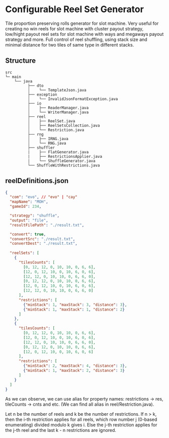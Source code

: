 # Configurable Reel Set Generator
Tile proportion preserving rolls generator for slot machine. Very useful for creating no win reels for slot machine with cluster payout strategy, low/hight payout reel sets for slot machine with ways and megaways payout strategy and more.
Full control of reel shuffling, using stack size and minimal distance for two tiles of same type in different stacks.

## Structure
```
src
└─ main
    └── java
          ├── dto 
          │    └── TemplateJson.java
          ├── exception 
          │    └── InvalidJsonFormatException.java
          ├── io 
          │    ├── ReaderManager.java
          │    └── WriterManager.java
          ├── reel 
          │    ├── ReelSet.java
          │    ├── ReelSetsCollection.java
          │    └── Restriction.java
          ├── rng 
          │    ├── IRNG.java
          │    └── RNG.java
          ├── shuffler 
          |    ├── FlatGenerator.java
          |    ├── RestrictionsApplier.java
          |    └── ShuffleGenerator.java
          └── ShuffleWithRestrictions.java
```

## reelDefinitions.json

```json
{
  "com": "evo", // "evo" | "cay"
  "mapName": "MOH",
  "gameId": 234,

  "strategy": "shuffle",
  "output": "file",
  "resultFilePath": "./result.txt",

  "convert": true,
  "convertSrc": "./result.txt",
  "convertDest": "./result.txt",
  
  "reelSets": [
    {
      "tilesCounts": [
        [0, 12, 12, 0, 10, 10, 0, 6, 6],
        [12, 0, 12, 10, 0, 10, 6, 0, 6],
        [12, 12, 0, 10, 10, 0, 6, 6, 0],
        [0, 12, 12, 0, 10, 10, 0, 6, 6],
        [12, 0, 12, 10, 0, 10, 6, 0, 6],
        [12, 12, 0, 10, 10, 0, 6, 6, 0]
      ],
      "restrictions": [
        {"minStack": 1, "maxStack": 3, "distance": 3},
        {"minStack": 1, "maxStack": 1, "distance": 2}
      ]
    },
    {
      "tilesCounts": [
        [0, 12, 12, 0, 10, 10, 0, 6, 6],
        [12, 0, 12, 10, 0, 10, 6, 0, 6],
        [12, 12, 0, 10, 10, 0, 6, 6, 0],
        [0, 12, 12, 0, 10, 10, 0, 6, 6],
        [12, 0, 12, 10, 0, 10, 6, 0, 6]
      ],
      "restrictions": [
        {"minStack": 2, "maxStack": 4, "distance": 3},
        {"minStack": 1, "maxStack": 2, "distance": 3}
      ]
    }
  ]
}
```
As we can observe, we can use alias for property names: restrictions -> res, tileCounts -> cnts and etc. (We can find all alias in reel/Restriction.java).

Let n be the number of reels and k be the number of restrictions.
If n > k, then the i-th restriction applies for all reels, which row number j (0-based enumerating) divided modulo k gives i.
Else the j-th restriction applies for the j-th reel and the last k - n restrictions are ignored.
